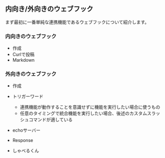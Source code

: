 ## 内向き/外向きのウェブフック

まず最初に一番単純な連携機能であるウェブフックについて紹介します。


### 内向きのウェブフック

* 作成
* Curlで投稿
* Markdown

### 外向きのウェブフック

* 作成
* トリガーワード
  * 連携機能が動作することを意識せずに機能を実行したい場合に使うもの
  * 任意のタイミングで統合機能を実行したい場合、後述のカスタムスラッシュコマンドが適している
* echoサーバー
* Response


* しゃべるくん
